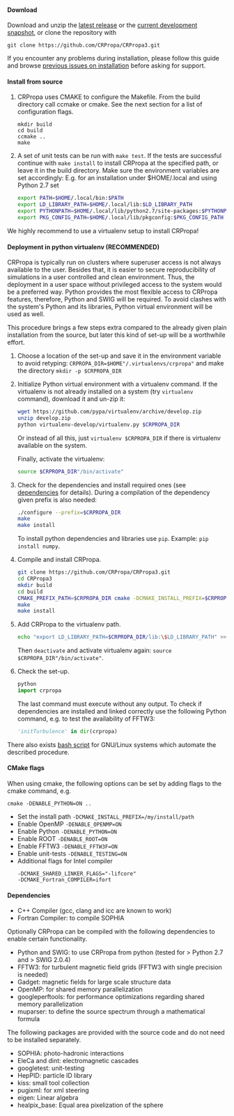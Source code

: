 #### Download

Download and unzip the [latest release](https://github.com/CRPropa/CRPropa3/releases/latest) or the
[current development snapshot](https://github.com/CRPropa/CRPropa3/archive/master.zip), or clone the
repository with

```
git clone https://github.com/CRPropa/CRPropa3.git
```

If you encounter any problems during installation, please follow this guide and
browse [previous issues on installation](https://github.com/CRPropa/CRPropa3/issues?utf8=%E2%9C%93&q=label%3Ainstallation%20) before asking for support.

#### Install from source

1. CRPropa uses CMAKE to configure the Makefile. From the build directory call
   ccmake or cmake. See the next section for a list of configuration flags.
    ```
    mkdir build
    cd build
    ccmake ..
    make
    ```

2. A set of unit tests can be run with ```make test```. If the tests are
   successful continue with ```make install``` to install CRPropa at the
   specified path, or leave it in the build directory.  Make sure the
   environment variables are set accordingly: E.g. for an installation under
   $HOME/.local and using Python 2.7 set
    ```sh
    export PATH=$HOME/.local/bin:$PATH
    export LD_LIBRARY_PATH=$HOME/.local/lib:$LD_LIBRARY_PATH
    export PYTHONPATH=$HOME/.local/lib/python2.7/site-packages:$PYTHONPATH
    export PKG_CONFIG_PATH=$HOME/.local/lib/pkgconfig:$PKG_CONFIG_PATH
    ```

We highly recommend to use a virtualenv setup to install CRPropa!

#### Deployment in python virtualenv (RECOMMENDED)

CRPropa is typically run on clusters where superuser access is not always available to the user. Besides that, it is easier to secure reproducibility of simulations in a user controlled and clean environment.
Thus, the deployment in a user space without privileged access to the system would be a preferred way. Python provides the most flexible access to CRPropa features, therefore, Python and SWIG will be required. To avoid clashes with the system's Python and its libraries, Python virtual environment will be used as well.

This procedure brings a few steps extra compared to the already given plain installation from the source, but later this kind of set-up will be a worthwhile effort.

1. Choose a location of the set-up and save it in the environment variable to avoid retyping:
`CRPROPA_DIR=$HOME"/.virtualenvs/crpropa"`
    and make the directory `mkdir -p $CRPROPA_DIR`

2. Initialize Python virtual environment with a virtualenv command.
    If the virtualenv is not already installed on a system (try `virtualenv` command), download it and un-zip it:
    ```sh
    wget https://github.com/pypa/virtualenv/archive/develop.zip
    unzip develop.zip
    python virtualenv-develop/virtualenv.py $CRPROPA_DIR
    ```

    Or instead of all this, just `virtualenv $CRPROPA_DIR` if there is virtualenv available on the system.

    Finally, activate the virtualenv:
    ```sh
    source $CRPROPA_DIR"/bin/activate"
    ```

3. Check for the dependencies and install required ones (see  [dependencies](#Dependencies) for details). During a compilation of the dependency given prefix is also needed:
    ```sh
    ./configure --prefix=$CRPROPA_DIR
    make
    make install
    ```
    To install python dependencies and libraries use `pip`. Example: `pip install numpy`.

4. Compile and install CRPropa.
    ```sh
    git clone https://github.com/CRPropa/CRPropa3.git
    cd CRPropa3
    mkdir build
    cd build
    CMAKE_PREFIX_PATH=$CRPROPA_DIR cmake -DCMAKE_INSTALL_PREFIX=$CRPROPA_DIR ..
    make
    make install
    ```

5. Add CRPropa to the virtualenv path.
    ```sh
    echo "export LD_LIBRARY_PATH=$CRPROPA_DIR/lib:\$LD_LIBRARY_PATH" >> $CRPROPA_DIR"/bin/activate"
    ```
    Then `deactivate` and activate virtualenv again: `source $CRPROPA_DIR"/bin/activate"`.

6. Check the set-up.
    ```python
    python
    import crpropa
    ```
    The last command must execute without any output. To check if dependencies are installed and linked correctly use the following Python command, e.g. to test the availability of FFTW3:
    ```python
    'initTurbulence' in dir(crpropa)
    ```

There also exists [bash script](https://github.com/adundovi/CRPropa3-scripts/tree/master/deploy_crpropa) for GNU/Linux systems which automate the described procedure.

#### CMake flags
When using cmake, the following options can be set by adding flags to the cmake command, e.g.
```
cmake -DENABLE_PYTHON=ON ..
```

+ Set the install path ```-DCMAKE_INSTALL_PREFIX=/my/install/path```
+ Enable OpenMP ```-DENABLE_OPENMP=ON```
+ Enable Python ```-DENABLE_PYTHON=ON```
+ Enable ROOT ```-DENABLE_ROOT=ON```
+ Enable FFTW3 ```-DENABLE_FFTW3F=ON```
+ Enable unit-tests ```-DENABLE_TESTING=ON```
+ Additional flags for Intel compiler
  ```
  -DCMAKE_SHARED_LINKER_FLAGS="-lifcore"
  -DCMAKE_Fortran_COMPILER=ifort
  ```

#### <a name="Dependencies"></a>Dependencies
+ C++ Compiler (gcc, clang and icc are known to work)
+ Fortran Compiler: to compile SOPHIA

Optionally CRPropa can be compiled with the following dependencies to enable certain functionality.
+ Python and SWIG: to use CRPropa from python (tested for > Python 2.7 and > SWIG 2.0.4)
+ FFTW3: for turbulent magnetic field grids (FFTW3 with single precision is needed)
+ Gadget: magnetic fields for large scale structure data
+ OpenMP: for shared memory parallelization
+ googleperftools: for performance optimizations regarding shared memory parallelization
+ muparser: to define the source spectrum through a mathematical formula

The following packages are provided with the source code and do not need to be installed separately.
+ SOPHIA: photo-hadronic interactions
+ EleCa and dint: electromagnetic cascades
+ googletest: unit-testing
+ HepPID: particle ID library
+ kiss: small tool collection
+ pugixml: for xml steering
+ eigen: Linear algebra
+ healpix_base: Equal area pixelization of the sphere
